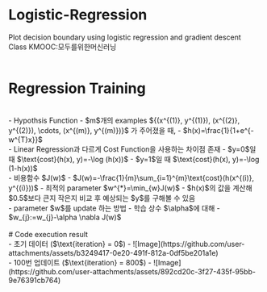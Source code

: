 # Logistic-Regression
Plot decision boundary using logistic regression and gradient descent
<br />
Class KMOOC:모두를위한머신러닝
<br />
<br />
# Regression Training
<br />
- Hypothsis Function
  - $m$개의 examples ${(x^{(1)}, y^{(1)}), (x^{(2)}, y^{(2)}), \cdots, (x^{(m)}, y^{(m)})}$ 가 주어졌을 때,
  - $h(x)=\frac{1}{1+e^{-w^{T}x}}$
<br />
- Linear Regression과 다르게 Cost Function을 사용하는 차이점 존재
  - $y=0$일 때 $\text{cost}(h(x), y)=-\log (h(x))$
  - $y=1$일 때 $\text{cost}(h(x), y)=-\log (1-h(x))$
<br />
- 비용함수 $J(w)$
  - $J(w)=-\frac{1}{m}\sum_{i=1}^{m}\text{cost}(h(x^{(i)}, y^{(i)}))$
  - 최적의 parameter $w^{*}=\min_{w}J(w)$
  - $h(x)$의 값을 계산해 $0.5$보다 큰지 작은지 비교 후 예상되는 $y$를 구해볼 수 있음
<br />
- parameter $w$를 update 하는 방법
  - 학습 상수 $\alpha$에 대해
  - $w_{j}:=w_{j}-\alpha \nabla J(w)$
<br />
<br />
# Code execution result
<br />
- 초기 데이터 ($\text{iteration} = 0$)
- ![Image](https://github.com/user-attachments/assets/b3249417-0e20-491f-812a-0df5be201a1e)
<br />
- 100번 업데이트 ($\text{iteration} = 800$)
- ![Image](https://github.com/user-attachments/assets/892cd20c-3f27-435f-95bb-9e76391cb764)
